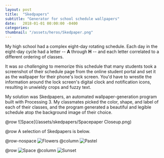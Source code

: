 ```yaml
---
layout: post
title:  "Skedpapers"
subtitle: "Generator for school schedule wallpapers"
date:   2018-01-01 00:00:00 -0400
categories: 
thumbnail: "/assets/heros/Skedpaper.png"
---
```


My high school had a complex eight-day rotating schedule. Each day in the eight-day cycle had a letter -- **A** through **H** -- and each letter correlated to a different ordering of classes.

It was _so challenging_ to memorize this schedule that many students took a screenshot of their schedule page from the online student portal and set it as the wallpaper for their phone's lock screen. You'd have to wrestle the information around the lock screen's digital clock and notification icons, resulting in unwieldy crops and fuzzy text.

My solution was Skedpapers, an automated wallpaper-generation program built with Processing 3. My classmates picked the color, shape, and label of each of their classes, and the program generated a beautiful and legible schedule atop the background image of their choice.

@row
![Space](/assets/skedpapers/Spacepaper Closeup.png)

@row
A selection of Skedpapers is below.

@row-nospace
![Flowers](/assets/skedpapers/Flowerpaper.png)
@column
![Pastel](/assets/skedpapers/Pastelpaper.png)

@row
![Space](/assets/skedpapers/Spacepaper.png)
@column
![Sunset](/assets/skedpapers/Sunsetpaper.png)